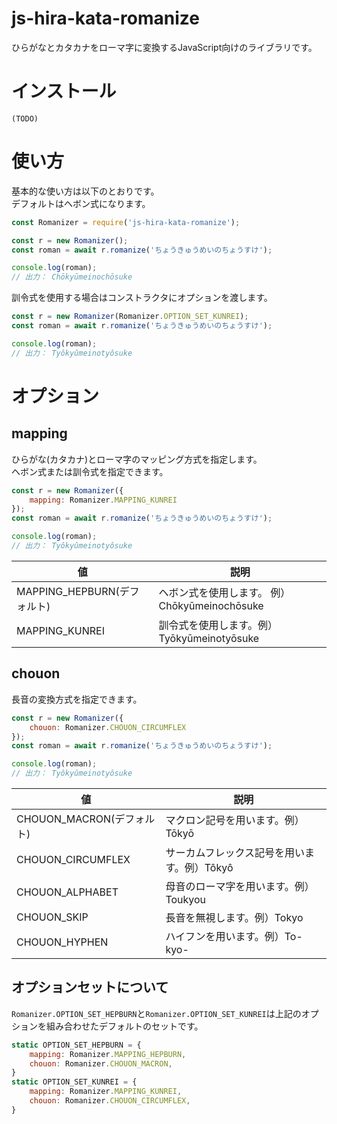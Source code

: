 # js-hira-kata-romanize

ひらがなとカタカナをローマ字に変換するJavaScript向けのライブラリです。

# インストール

```
(TODO)
```

# 使い方

基本的な使い方は以下のとおりです。  
デフォルトはヘボン式になります。

```javascript
const Romanizer = require('js-hira-kata-romanize');

const r = new Romanizer();
const roman = await r.romanize('ちょうきゅうめいのちょうすけ');

console.log(roman);
// 出力： Chōkyūmeinochōsuke
```

訓令式を使用する場合はコンストラクタにオプションを渡します。

```javascript
const r = new Romanizer(Romanizer.OPTION_SET_KUNREI);
const roman = await r.romanize('ちょうきゅうめいのちょうすけ');

console.log(roman);
// 出力： Tyôkyûmeinotyôsuke
```

# オプション

## mapping

ひらがな(カタカナ)とローマ字のマッピング方式を指定します。  
ヘボン式または訓令式を指定できます。  

```javascript
const r = new Romanizer({
    mapping: Romanizer.MAPPING_KUNREI
});
const roman = await r.romanize('ちょうきゅうめいのちょうすけ');

console.log(roman);
// 出力： Tyôkyûmeinotyôsuke
```

| 値 | 説明 |
| --- | --- |
| MAPPING_HEPBURN(デフォルト) | ヘボン式を使用します。 例）Chōkyūmeinochōsuke |
| MAPPING_KUNREI | 訓令式を使用します。例）Tyōkyūmeinotyōsuke |



## chouon

長音の変換方式を指定できます。

```javascript
const r = new Romanizer({
    chouon: Romanizer.CHOUON_CIRCUMFLEX
});
const roman = await r.romanize('ちょうきゅうめいのちょうすけ');

console.log(roman);
// 出力： Tyôkyûmeinotyôsuke
```

| 値 | 説明 |
| --- | --- |
| CHOUON_MACRON(デフォルト) | マクロン記号を用います。例）Tōkyō |
| CHOUON_CIRCUMFLEX | サーカムフレックス記号を用います。例）Tôkyô |
| CHOUON_ALPHABET | 母音のローマ字を用います。例）Toukyou |
| CHOUON_SKIP | 長音を無視します。例）Tokyo |
| CHOUON_HYPHEN |  ハイフンを用います。例）To-kyo-|

## オプションセットについて

`Romanizer.OPTION_SET_HEPBURN`と`Romanizer.OPTION_SET_KUNREI`は上記のオプションを組み合わせたデフォルトのセットです。

```javascript
static OPTION_SET_HEPBURN = {
    mapping: Romanizer.MAPPING_HEPBURN,
    chouon: Romanizer.CHOUON_MACRON,
}
static OPTION_SET_KUNREI = {
    mapping: Romanizer.MAPPING_KUNREI,
    chouon: Romanizer.CHOUON_CIRCUMFLEX,
}
```